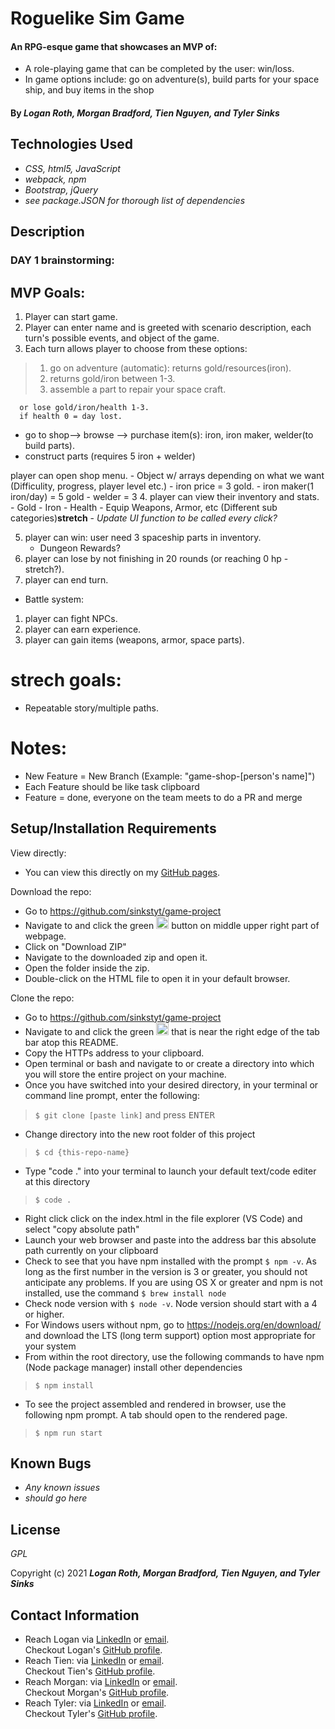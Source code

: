 # Roguelike Sim Game

#### An RPG-esque game that showcases an MVP of:
* A role-playing game that can be completed by the user: win/loss.
* In game options include: go on adventure(s), build parts for your space ship, and buy items in the shop

#### By _**Logan Roth, Morgan Bradford, Tien Nguyen, and Tyler Sinks**_

## Technologies Used

* _CSS, html5, JavaScript_
* _webpack, npm_
* _Bootstrap, jQuery_
* _see package.JSON for thorough list of dependencies_

## Description

### DAY 1 brainstorming:
## MVP Goals:

1. Player can start game.
2. Player can enter name and is greeted with scenario description, each turn's possible events, and object of the game.
3. Each turn allows player to choose from these options:
>  1. go on adventure (automatic): returns gold/resources(iron).
>  2. returns gold/iron between 1-3.
>  3. assemble a part to repair your space craft.
      
      or lose gold/iron/health 1-3.
      if health 0 = day lost.
  * go to shop--> browse --> purchase item(s): iron, iron maker, welder(to build parts).
  * construct parts (requires 5 iron + welder)

player can open shop menu.
    - Object w/ arrays depending on what we want (Difficulity, progress, player level etc.)
    - iron price = 3 gold.
    - iron maker(1 iron/day) = 5 gold
    - welder = 3
4. player can view their inventory and stats.
    - Gold
    - Iron
    - Health
    - Equip Weapons, Armor, etc (Different sub categories)**stretch**
    - _Update UI function to be called every click?_

5. player can win: user need 3 spaceship parts in inventory.
    - Dungeon Rewards?
6. player can lose by not finishing in 20 rounds (or reaching 0 hp - stretch?).
7. player can end turn.

* Battle system:
1. player can fight NPCs.
2. player can earn experience.
3. player can gain items (weapons, armor, space parts).
 
# strech goals: 
* Repeatable story/multiple paths.

# Notes:
- New Feature = New Branch (Example: "game-shop-[person's name]")
- Each Feature should be like task clipboard
- Feature = done, everyone on the team meets to do a PR and merge

## Setup/Installation Requirements

View directly:
* You can view this directly on my <a href="https://sinkstyt.github.io/game-project/index.html" target="_blank">GitHub pages</a>.

Download the repo:
* Go to https://github.com/sinkstyt/game-project
* Navigate to and click the green <img src="code.PNG" alt="code" height="20"> button on middle upper right part of webpage.
* Click on "Download ZIP"
* Navigate to the downloaded zip and open it.
* Open the folder inside the zip.
* Double-click on the HTML file to open it in your default browser.

Clone the repo:
* Go to https://github.com/sinkstyt/game-project
* Navigate to and click the green <img src="code.PNG" alt="code" height="20"> that is near the right edge of the tab bar atop this README.
* Copy the HTTPs address to your clipboard.
* Open terminal or bash and navigate to or create a directory into which you will store the entire project on your machine.
* Once you have switched into your desired directory, in your terminal or command line prompt, enter the following:
> `$ git clone [paste link]` and press <kbd>ENTER</kdb>
* Change directory into the new root folder of this project
> `$ cd {this-repo-name}`
* Type "code ." into your terminal to launch your default text/code editer at this directory
> `$ code .`
* Right click click on the index.html in the file explorer (VS Code) and select "copy absolute path"
* Launch your web browser and paste into the address bar this absolute path currently on your clipboard
* Check to see that you have npm installed with the prompt `$ npm -v`. As long as the first number in the version is 3 or greater, you should not anticipate any problems. If you are using OS X or greater and npm is not installed, use the command `$ brew install node`
* Check node version with `$ node -v`. Node version should start with a 4 or higher.
* For Windows users without npm, go to https://nodejs.org/en/download/ and download the LTS (long term support) option most appropriate for your system
* From within the root directory, use the following commands to have npm (Node package manager) install other dependencies
> `$ npm install`
* To see the project assembled and rendered in browser, use the following npm prompt. A tab should open to the rendered page.
> `$ npm run start`

## Known Bugs

* _Any known issues_
* _should go here_

## License
_GPL_

Copyright (c) 2021 **_Logan Roth, Morgan Bradford, Tien Nguyen, and Tyler Sinks_**

## Contact Information
* Reach Logan via <a href="https://www.linkedin.com/in/lo-gr/" target="_blank">LinkedIn</a> or <a href="mailto:diamondintheroth@gmail.com" target="_blank">email</a>.<br>
Checkout Logan's <a href="https://github.com/Lo-GR" target="_blank">GitHub profile</a>.</li>
* Reach Tien: via <a href="https://www.linkedin.com/in/nguyentien96/" target="_blank">LinkedIn</a> or <a href="mailto:tien96ng@gmail.com" target="_blank">email</a>.<br>
Checkout Tien's <a href="https://github.com/Tien96ng" target="_blank">GitHub profile</a>.</li>
* Reach Morgan: via <a href="https://www.linkedin.com/in/morganjbradford/" target="_blank">LinkedIn</a> or <a href="mailto:morganjbradford95@gmail.com" target="_blank">email</a>.<br>
Checkout Morgan's <a href="https://github.com/" target="_blank">GitHub profile</a>.</li>
* Reach Tyler: via <a href="https://www.linkedin.com/in/tyler-sinks-93438137/" target="_blank">LinkedIn</a> or <a href="mailto:tyler.sinks@gmail.com" target="_blank">email</a>.<br>
Checkout Tyler's <a href="https://github.com/sinkstyt" target="_blank">GitHub profile</a>.</li>